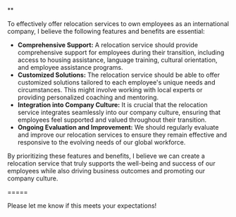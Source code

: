 **

To effectively offer relocation services to own employees as an international company, I believe the following features and benefits are essential:

* **Comprehensive Support:** A relocation service should provide comprehensive support for employees during their transition, including access to housing assistance, language training, cultural orientation, and employee assistance programs.
* **Customized Solutions:** The relocation service should be able to offer customized solutions tailored to each employee's unique needs and circumstances. This might involve working with local experts or providing personalized coaching and mentoring.
* **Integration into Company Culture:** It is crucial that the relocation service integrates seamlessly into our company culture, ensuring that employees feel supported and valued throughout their transition.
* **Ongoing Evaluation and Improvement:** We should regularly evaluate and improve our relocation services to ensure they remain effective and responsive to the evolving needs of our global workforce.

By prioritizing these features and benefits, I believe we can create a relocation service that truly supports the well-being and success of our employees while also driving business outcomes and promoting our company culture.

=====



Please let me know if this meets your expectations!